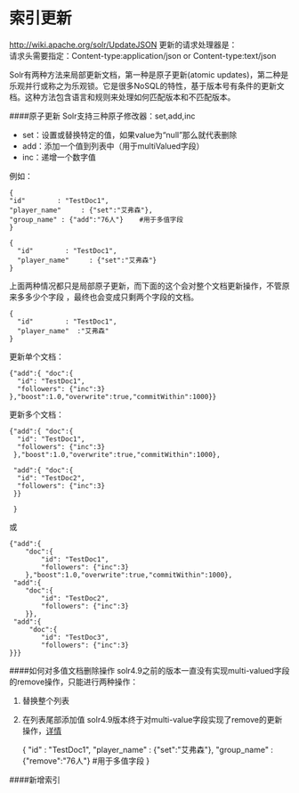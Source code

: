 索引更新
=======
http://wiki.apache.org/solr/UpdateJSON
更新的请求处理器是： <requestHandler name="/update" class="solr.UpdateRequestHandler"/>  
请求头需要指定：Content-type:application/json or Content-type:text/json  



Solr有两种方法来局部更新文档，第一种是原子更新(atomic updates)，第二种是乐观并行或称之为乐观锁。它是很多NoSQL的特性，基于版本号有条件的更新文档。这种方法包含语言和规则来处理如何匹配版本和不匹配版本。  

####原子更新
Solr支持三种原子修改器：set,add,inc  

* set：设置或替换特定的值，如果value为“null”那么就代表删除
* add：添加一个值到列表中（用于multiValued字段）
* inc：递增一个数字值

例如：  

    {
    "id"        : "TestDoc1",
    "player_name"     : {"set":"艾弗森"},
    "group_name" : {"add":"76人"}    #用于多值字段
    }
     
    {
      "id"        : "TestDoc1",
      "player_name"     : {"set":"艾弗森"}
    }

上面两种情况都只是局部原子更新，而下面的这个会对整个文档更新操作，不管原来多多少个字段 ，最终也会变成只剩两个字段的文档。   

    {
      "id"        : "TestDoc1",
      "player_name"  :"艾弗森"
    }

更新单个文档：  

    {"add":{ "doc":{
      "id": "TestDoc1",
      "followers": {"inc":3}
    },"boost":1.0,"overwrite":true,"commitWithin":1000}}


更新多个文档： 
    
    {"add":{ "doc":{
      "id": "TestDoc1",
      "followers": {"inc":3}
     },"boost":1.0,"overwrite":true,"commitWithin":1000},
     
     "add":{ "doc":{
      "id": "TestDoc2",
      "followers": {"inc":3}
     }}
     
     }

或

    {"add":{
    	"doc":{
		    "id": "TestDoc1",
		    "followers": {"inc":3}
	    },"boost":1.0,"overwrite":true,"commitWithin":1000},
     "add":{ 
	    "doc":{
            "id": "TestDoc2",
            "followers": {"inc":3}
        }},
     "add":{ 
         "doc":{
            "id": "TestDoc3",
            "followers": {"inc":3}
    }}}

####如何对多值文档删除操作
solr4.9之前的版本一直没有实现multi-valued字段的remove操作，只能进行两种操作：  
1. 替换整个列表
2. 在列表尾部添加值
solr4.9版本终于对multi-value字段实现了remove的更新操作，[详情](https://issues.apache.org/jira/browse/SOLR-3862)

    {
    "id"        : "TestDoc1",
    "player_name"     : {"set":"艾弗森"},
    "group_name" : {"remove":"76人"}    #用于多值字段
    }

####新增索引
